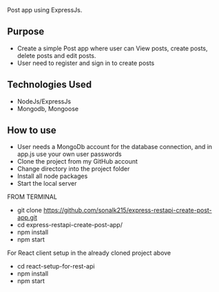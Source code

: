 Post app using ExpressJs.

## **Purpose**

* Create a simple Post app where user can View posts, create posts, delete posts and edit posts.
* User need to register and sign in to create posts

## **Technologies Used**
* NodeJs/ExpressJs
* Mongodb, Mongoose


## **How to use**
* User needs a MongoDb account for the database connection, and in app.js use your own user passwords
* Clone the project from my GitHub account
* Change directory into the project folder
* Install all node packages
* Start the local server

FROM TERMINAL
* git clone https://github.com/sonalk215/express-restapi-create-post-app.git
* cd express-restapi-create-post-app/
* npm install
* npm start

For React client setup in the already cloned project above
* cd react-setup-for-rest-api
* npm install
* npm start

